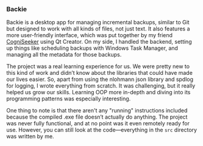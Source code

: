 ### Backie

Backie is a desktop app for managing incremental backups, similar to Git but designed to work with all kinds of files, not just text. It also features a more user-friendly interface, which was put together by my friend [CogniSeeker](https://github.com/CogniSeeker) using Qt Creator. On my side, I handled the backend, setting up things like scheduling backups with Windows Task Manager, and managing all the metadata for those backups.

The project was a real learning experience for us. We were pretty new to this kind of work and didn’t know about the libraries that could have made our lives easier. So, apart from using the nlohmann json library and spdlog for logging, I wrote everything from scratch. It was challenging, but it really helped us grow our skills. Learning OOP more in-depth and diving into its programming patterns was especially interesting.

One thing to note is that there aren't any "running" instructions included because the compiled .exe file doesn’t actually do anything. The project was never fully functional, and at no point was it even remotely ready for use. However, you can still look at the code—everything in the `src` directory was written by me.
